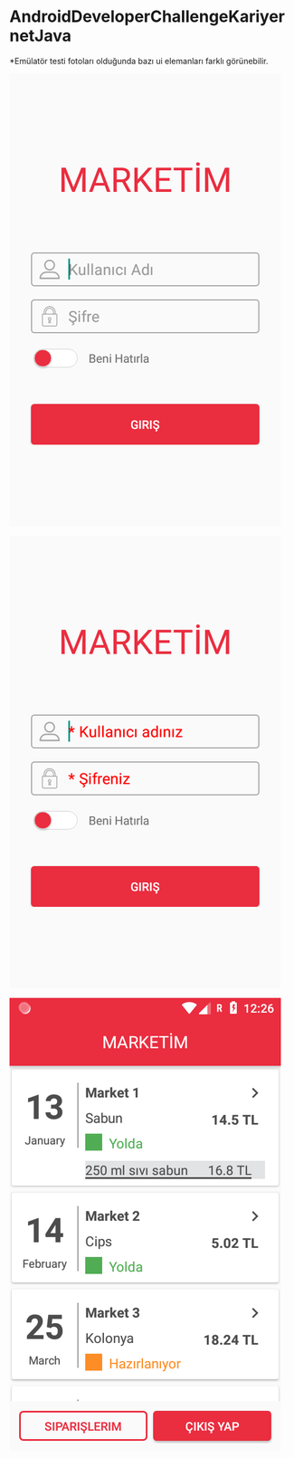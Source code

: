 # AndroidDeveloperChallengeKariyernetJava

 *Emülatör testi fotoları olduğunda bazı ui elemanları farklı görünebilir.
 
![](https://github.com/harunkor/AndroidDeveloperChallengeKariyernetJava/blob/master/Screenshot_1569274003.png?raw=true)

![](https://github.com/harunkor/AndroidDeveloperChallengeKariyernetJava/blob/master/Screenshot_1569274032.png?raw=true)


![](https://github.com/harunkor/AndroidDeveloperChallengeKariyernetJava/blob/master/Screenshot_1569273963.png?raw=true)
